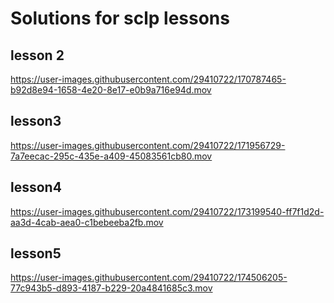 # Solutions for sclp lessons


 
## lesson 2

https://user-images.githubusercontent.com/29410722/170787465-b92d8e94-1658-4e20-8e17-e0b9a716e94d.mov


## lesson3

https://user-images.githubusercontent.com/29410722/171956729-7a7eecac-295c-435e-a409-45083561cb80.mov

## lesson4

https://user-images.githubusercontent.com/29410722/173199540-ff7f1d2d-aa3d-4cab-aea0-c1bebeeba2fb.mov

## lesson5
https://user-images.githubusercontent.com/29410722/174506205-77c943b5-d893-4187-b229-20a4841685c3.mov
